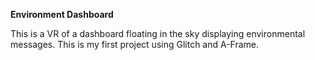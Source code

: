 **Environment Dashboard**

This is a VR of a dashboard floating in the sky displaying environmental messages. This is my first project using Glitch and A-Frame.
